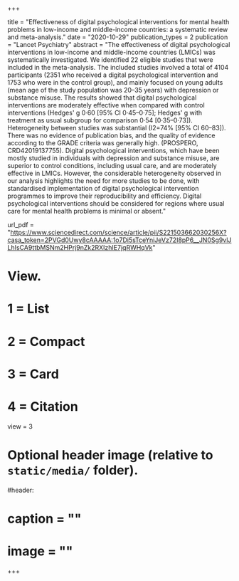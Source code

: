 +++

title =  "Effectiveness of digital psychological interventions for mental health problems in low-income and middle-income countries: a systematic review and meta-analysis." 
date = "2020-10-29" 
publication_types = 2
publication = "Lancet Psychiatry" 
abstract = "The effectiveness of digital psychological interventions in low-income and middle-income countries (LMICs) was systematically investigated. We identified 22 eligible studies that were included in the meta-analysis. The included studies involved a total of 4104 participants (2351 who received a digital psychological intervention and 1753 who were in the control group), and mainly focused on young adults (mean age of the study population was 20–35 years) with depression or substance misuse. The results showed that digital psychological interventions are moderately effective when compared with control interventions (Hedges' g 0·60 [95% CI 0·45–0·75]; Hedges' g with treatment as usual subgroup for comparison 0·54 [0·35–0·73]). Heterogeneity between studies was substantial (I2=74% [95% CI 60–83]). There was no evidence of publication bias, and the quality of evidence according to the GRADE criteria was generally high. (PROSPERO, CRD42019137755). Digital psychological interventions, which have been mostly studied in individuals with depression and substance misuse, are superior to control conditions, including usual care, and are moderately effective in LMICs. However, the considerable heterogeneity observed in our analysis highlights the need for more studies to be done, with standardised implementation of digital psychological intervention programmes to improve their reproducibility and efficiency. Digital psychological interventions should be considered for regions where usual care for mental health problems is minimal or absent." 

url_pdf = "https://www.sciencedirect.com/science/article/pii/S221503662030256X?casa_token=2PVGd0Uwy8cAAAAA:1o7Di5sTceYniJeVz72I8pP6__JN0Sg9vlJLhIsCA9ttbMSNm2HPrj9nZk2RXIzhIE7jqRWHqVk" 


# View.
#   1 = List
#   2 = Compact
#   3 = Card
#   4 = Citation
view = 3

# Optional header image (relative to `static/media/` folder).
#header:
#  caption =  ""
#  image =  ""
  
+++

